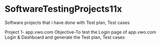 # SoftwareTestingProjects11x
Software projects that i have done with Test plan, Test cases

Project 1- app.vwo.com
Objective-To test the Login page of app.vwo.com Login & Dashboard
and generate the Test plan, Test cases
